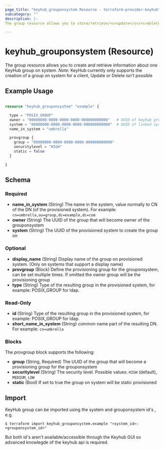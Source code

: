 ```yaml
---
page_title: "keyhub_grouponsystem Resource - terraform-provider-keyhub"
subcategory: ""
description: |-
The group resource allows you to store/retrieve/<s>update</s>/<s>delete</s> information about one KeyHub group on system.

---
```


# keyhub_grouponsystem (Resource)

The group resource allows you to create and retrieve information about one KeyHub group on system.
*Note:* KeyHub currently only supports the creation of a group on system for a client, Update or Delete isn't possible

## Example Usage

```terraform

resource "keyhub_grouponsystem" "example" {

  type = "POSIX_GROUP"                          
  owner = "00000000-0000-0000-0000-000000000000"   # UUID of keyhub group
  system = "00000000-0000-0000-0000-000000000000"  # UUID of linked system
  name_in_system = "umbrella"

  provgroup {
    group = "00000000-0000-0000-0000-000000000000"
    securitylevel = "HIGH"
    static = false
  }

}
```

## Schema

### Required

- **name_in_system** (String) The name in the system, value normally to CN of the DN (of the provisioned system). For example: `cn=umbrella,ou=group,dc=example,dc=com`
- **owner** (String) The UUID of the group that will become owner of the grouponsystem
- **system** (String) The UUID of the provisioned system to create the group on

### Optional

- **display_name** (String) Display name of the group on provisioned system. (Only on systems that support a display name)
- **provgroup** (Block) Define the provisioning group for the grouponsystem, can be set multiple times. If omitted the owner group will be the provisioning group
- **type** (String) Type of the resulting group in the provisioned system, for example: POSIX_GROUP for ldap.

### Read-Only

- **id** (String) Type of the resulting group in the provisioned system, for example: POSIX_GROUP for ldap.
- **short_name_in_system** (String) common name part of the resulting DN. For example: `cn=umbrella`

### Blocks

The *provgroup* block supports the following:
- **group** (String, Required) The UUID of the group that will become a provisioning group for the grouponsystem
- **securitylevel** (String) The security level. Possible values: `HIGH` (default), `MEDIUM`, `LOW`
- **static** (Bool) If set to true the group on system will be static provisioned




## Import

KeyHub group can be imported using the system and grouponsystem id's , e.g.

```
$ terraform import keyhub_grouponsystem.example "<system_id>:<grouponsystem_id>"
```

But both id's aren't available/accessible through the Keyhub GUI so advanced knowlegde of the keyhub api is required.